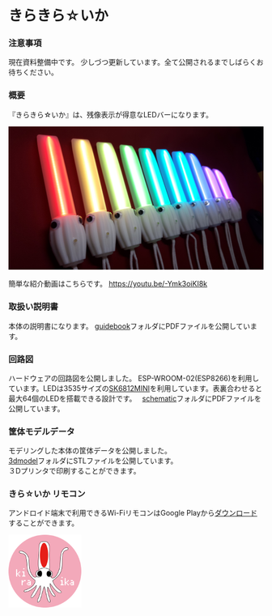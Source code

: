 きらきら☆いか
===================

### 注意事項

現在資料整備中です。
少しづつ更新しています。全て公開されるまでしばらくお待ちください。

### 概要

『きらきら☆いか』は、残像表示が得意なLEDバーになります。

![Image](https://raw.githubusercontent.com/carcon999/kirakira-ika/master/img/kiraika.jpg)

簡単な紹介動画はこちらです。
https://youtu.be/-Ymk3oiKI8k

### 取扱い説明書
本体の説明書になります。
[guidebook](https://github.com/carcon999/kirakira-ika/tree/master/guidebook)フォルダにPDFファイルを公開しています。  

### 回路図
ハードウェアの回路図を公開しました。
ESP-WROOM-02(ESP8266)を利用しています。LEDは3535サイズの[SK6812MINI](https://cdn-shop.adafruit.com/product-files/2686/SK6812MINI_REV.01-1-2.pdf)を利用しています。表裏合わせると最大64個のLEDを搭載できる設計です。  
[schematic](https://github.com/carcon999/kirakira-ika/tree/master/schematic)フォルダにPDFファイルを公開しています。  

### 筐体モデルデータ
モデリングした本体の筐体データを公開しました。  
[3dmodel](https://github.com/carcon999/kirakira-ika/tree/master/3dmodel)フォルダにSTLファイルを公開しています。  
３Dプリンタで印刷することができます。  

### きら☆いか リモコン
アンドロイド端末で利用できるWi-FiリモコンはGoogle Playから[ダウンロード](https://play.google.com/store/apps/details?id=jp.gr.java_conf.approid.kiraika_remo)することができます。  

![Image](https://raw.githubusercontent.com/carcon999/kirakira-ika/master/img/kiraika-icon.png)  



